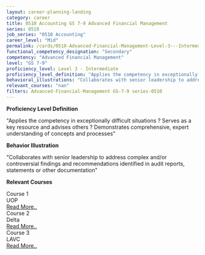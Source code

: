 ```yaml
---
layout: career-planning-landing
category: career
title: 0510 Accounting GS 7-9 Advanced Financial Management
series: 0510
job_series: "0510 Accounting"
career_level: "Mid"
permalink: /cards/0510-Advanced-Financial-Management-Level-3---Intermediate/
functional_competency_designation: "Secondary"
competency: "Advanced Financial Management"
level: "GS 7-9"
proficiency_level: Level 3 - Intermediate
proficiency_level_definition: "Applies the competency in exceptionally difficult situations ? Serves as a key resource and advises others ? Demonstrates comprehensive, expert understanding of concepts and processes"
behavioral_illustrations: "Collaborates with senior leadership to address complex and/or controversial findings and recommendations identified in audit reports, statements or other documentation"
relevant_courses: "nan"
filters: Advanced-Financial-Management GS-7-9 series-0510
---
```


<p><b>Proficiency Level Definition</b></p>
<p>"Applies the competency in exceptionally difficult situations ? Serves as a key resource and advises others ? Demonstrates comprehensive, expert understanding of concepts and processes"</p>
<p><b>Behavior Illustration</b></p>
<p>"Collaborates with senior leadership to address complex and/or controversial findings and recommendations identified in audit reports, statements or other documentation"</p>
<p><b>Relevant Courses</b></p>
<div class="cfo-courses-outer"><div class="cfo-courses-inner">Course 1</div><div class="cfo-courses-inner">UOP</div><div class="cfo-courses-inner"><a href="/cards/0510-Advanced-Financial-Management-Level-3---Intermediate/">Read More..</a></div></div>
<div class="cfo-courses-outer"><div class="cfo-courses-inner">Course 2</div><div class="cfo-courses-inner">Delta</div><div class="cfo-courses-inner"><a href="/cards/0510-Advanced-Financial-Management-Level-3---Intermediate/">Read More..</a></div></div>
<div class="cfo-courses-outer"><div class="cfo-courses-inner">Course 3</div><div class="cfo-courses-inner">LAVC</div><div class="cfo-courses-inner"><a href="/cards/0510-Advanced-Financial-Management-Level-3---Intermediate/">Read More..</a></div></div>
